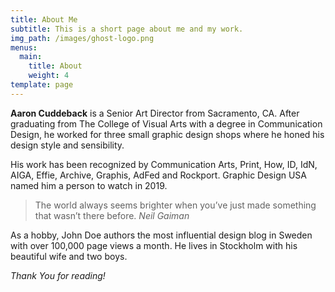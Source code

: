 ```yaml
---
title: About Me
subtitle: This is a short page about me and my work.
img_path: /images/ghost-logo.png
menus:
  main:
    title: About
    weight: 4
template: page
---
```

**Aaron Cuddeback** is a Senior Art Director from Sacramento, CA. After graduating from The College of Visual Arts with a degree in Communication Design, he worked for three small graphic design shops where he honed his design style and sensibility.

His work has been recognized by Communication Arts, Print, How, ID, IdN, AIGA, Effie, Archive, Graphis, AdFed and Rockport. Graphic Design USA named him a person to watch in 2019.

> The world always seems brighter when you’ve just made something that wasn’t there before. <cite>Neil Gaiman</cite>

As a hobby, John Doe authors the most influential design blog in Sweden with over 100,000 page views a month. He lives in Stockholm with his beautiful wife and two boys.

_Thank You for reading!_
